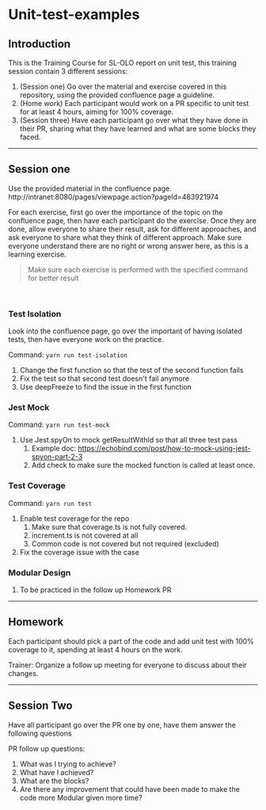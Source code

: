 # Unit-test-examples

## Introduction

This is the Training Course for SL-OLO report on unit test, this training session contain 3 different sessions:

1. (Session one) Go over the material and exercise covered in this repository, using the provided confluence page a guideline.
2. (Home work) Each participant would work on a PR specific to unit test for at least 4 hours, aiming for 100% coverage.
3. (Session three) Have each participant go over what they have done in their PR, sharing what they have learned and what are some blocks they faced.

---

## Session one

Use the provided material in the confluence page. http://intranet:8080/pages/viewpage.action?pageId=483921974

For each exercise, first go over the importance of the topic on the confluence page, then have each participant do the exercise. Once they are done, allow everyone to share their result, ask for different approaches, and ask everyone to share what they think of different approach. Make sure everyone understand there are no right or wrong answer here, as this is a learning exercise.

> Make sure each exercise is performed with the specified command for better result

&nbsp;

### Test Isolation

Look into the confluence page, go over the important of having isolated tests, then have everyone work on the practice.

Command: `yarn run test-isolation`

1. Change the first function so that the test of the second function fails
2. Fix the test so that second test doesn't fail anymore
3. Use deepFreeze to find the issue in the first function

### Jest Mock

Command: `yarn run test-mock`

1. Use Jest.spyOn to mock getResultWithId so that all three test pass
   1. Example doc: https://echobind.com/post/how-to-mock-using-jest-spyon-part-2-3
   2. Add check to make sure the mocked function is called at least once.

### Test Coverage

Command: `yarn run test`

1. Enable test coverage for the repo
   1. Make sure that coverage.ts is not fully covered.
   2. increment.ts is not covered at all
   3. Common code is not covered but not required (excluded)
2. Fix the coverage issue with the case

### Modular Design

1. To be practiced in the follow up Homework PR

---

## Homework

Each participant should pick a part of the code and add unit test with 100% coverage to it, spending at least 4 hours on the work.

Trainer: Organize a follow up meeting for everyone to discuss about their changes.

---

## Session Two

Have all participant go over the PR one by one, have them answer the following questions

PR follow up questions:

1. What was I trying to achieve?
2. What have I achieved?
3. What are the blocks?
4. Are there any improvement that could have been made to make the code more Modular given more time?
